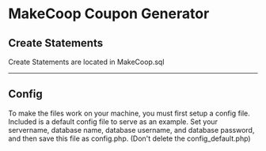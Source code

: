 # MakeCoop Coupon Generator

## Create Statements
Create Statements are located in MakeCoop.sql

---
## Config
To make the files work on your machine, you must first setup a config file. Included is a default config file to serve as an example. Set your servername, database name, database username, and database password, and then save this file as config.php. (Don't delete the config_default.php)

